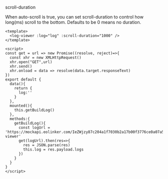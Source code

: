 scroll-duration

When auto-scroll is true, you can set scroll-duration to control how long(ms) scroll to the bottom. Defaults to be 0 means no duration.

```vue
<template>
  <log-viewer :log="log" :scroll-duration="1000" />
</template>

<script>
const get = url => new Promise((resolve, reject)=>{
  const xhr = new XMLHttpRequest()
  xhr.open("GET",url)
  xhr.send()
  xhr.onload = data => resolve(data.target.responseText)
})
export default {
  data(){
    return {
      log:''
    }
  },
  mounted(){
    this.getBuildLog()
  },
  methods:{
    getBuildLog(){
      const logUrl = 'https://mockapi.eolinker.com/IeZWjzy87c204a1f7030b2a17b00f3776ce0a07a5030a1b/log-viewer'
      get(logUrl).then(res=>{
        res = JSON.parse(res)
        this.log = res.payload.logs
      })
    }
  }
}
</script>

```
